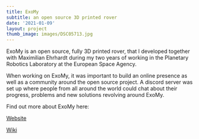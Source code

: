```yaml
---
title: ExoMy
subtitle: an open source 3D printed rover
date: '2021-01-09'
layout: project
thumb_image: images/DSC05713.jpg
---
```

ExoMy is an open source, fully 3D printed rover, that I developed together with Maximilian Ehrhardt during my two years of working in the Planetary Robotics Laboratory at the European Space Agency.

When working on ExoMy, it was important to build an online presence as well as a community around the open source project. A discord server was set up where people from all around the world could chat about their progress, problems and new solutions revolving around ExoMy.

Find out more about ExoMy here:

[Website](https://esa-prl.github.io/ExoMy/)

[Wiki](https://github.com/esa-prl/ExoMy/wiki)
